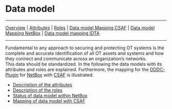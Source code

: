 # Data model

---

[Overview](datamodel.md) | [Attributes](datamodel_attributes.md) | [Roles](datamodel_roles.md) | [Data model Mapping CSAF](datamodel_csaf.md) | [Data model Mapping NetBox](datamodel_netbox.md) | [Data model mapping IDTA](Discussion_datamodel.md)

---

Fundamental to any approach to securing and protecting OT systems is the complete and accurate identification of all OT assets and systems and how they connect and communicate across an organization’s networks.\
This data should be standardized. In the following the data models with its attributes and roles are explained. Furthermore, the mapping for the [DDDC-Plugin](https://github.com/DINA-community/DDDC-Netbox-plugin) for [NetBox](https://netboxlabs.com/docs/netbox/en/stable/) with [CSAF](https://docs.oasis-open.org/csaf/csaf/v2.0/os/csaf-v2.0-os.html) is illustrated.

- [Description of the attributes](datamodel_attributes.md)
- [Description of the roles](datamodel_roles.md)
- [Status of data model within NetBox](datamodel_netbox.md)
- [Mapping of data model with CSAF](datamodel_csaf.md)
